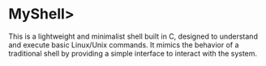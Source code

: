 # MyShell>
This is a lightweight and minimalist shell built in C, designed to understand and execute basic Linux/Unix commands. It mimics the behavior of a traditional shell by providing a simple interface to interact with the system.

